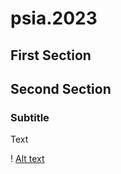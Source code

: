 # psia.2023

## First Section

## Second Section

### Subtitle

Text

! [Alt text](https://images.app.goo.gl/WgRPUa29fxpZfP5EA)
